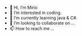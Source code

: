 - 👋 Hi, I’m Mirio
- 👀 I’m interested in coding.
- 🌱 I’m currently learning java & C#.
- 💞️ I’m looking to collaborate on ...
- 📫 How to reach me ...

<!---
MiroJoos/MiroJoos is a ✨ special ✨ repository because its `README.md` (this file) appears on your GitHub profile.
You can click the Preview link to take a look at your changes.
--->
